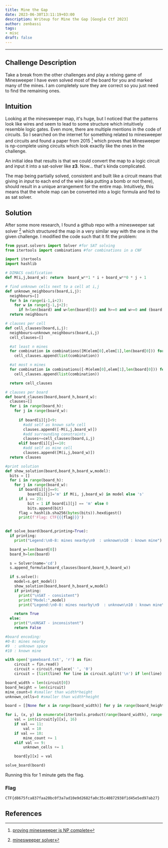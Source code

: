 ```yaml
---
title: Mine the Gap
date: 2023-06-30T13:11:19+03:00
description: Writeup for Mine the Gap [Google Ctf 2023]
author: zenbassi
tags:
- misc
draft: false
---
```

___

## Challenge Description

Take a break from the other challenges and play a relxing game of Minesweeper
I have even solved most of the board for you and marked many of the mines.
I am completely sure they are correct so you just need to find the remaining ones.

## Intuition

Looking at the minesweeper map, it's huge, but I noticed that the patterns look
like wires and seem to lead to some structure which intuitively resemble logic
gates. Even more, there are multiple mentions in the code of _circuits_. So I searched
on the internet for something related to minesweeper and circuits and found a paper from
2015 [^1] which proves that Minesweeper is np-complete using circuits which look exactly 
like the ones in the challenge.

An initial idea that results is that we could convert the map to a logic circuit and input it into
a sat-solver like **z3**. Now... that's kinda complicated.

The map being partially solved, consistent and built like a circuit means that giving in _input_ to
each end of the wire (aka putting a bomb or not there), should result in a unique arrangement for the
entire map. Intuitively, this means that the whole map can be converted into a logic formula and fed to
as sat solver.

## Solution

After some more research, I found a github repo with a minesweeper sat solver [^2] which structured the map
in a very similar way with the one in the given challenge. I modified the code such that it fit the problem:

```python
from pysat.solvers import Solver #for SAT solving
from itertools import combinations #for combinations in a CNF

import itertools
import hashlib

# DIMACS codification
def M(i,j,board_w): return  board_w**1 * i + board_w**0 * j + 1

# find unknown cells next to a cell at i,j
def unknown_neighbours(board,i,j):
  neighbours=[]
  for h in range(i-1,i+2):
    for w in range(j-1,j+2):
      if h<len(board) and w<len(board[0]) and h>=0 and w>=0 and (board[h][w]>8): neighbours.append((h,w))
  return neighbours

# clauses per cell
def cell_clauses(board,i,j):
  neighbours=unknown_neighbours(board,i,j)
  cell_clauses=[]

  #at least n mines
  for combination in combinations([M(elem[0],elem[1],len(board[0])) for elem in neighbours],len(neighbours)-board[i][j]+1):
    cell_clauses.append(list(combination))

  #at most n mines
  for combination in combinations([-M(elem[0],elem[1],len(board[0])) for elem in neighbours], board[i][j]+1):
    cell_clauses.append(list(combination))

  return cell_clauses

# clauses per board
def board_clauses(board,board_h,board_w):
  clauses=[]
  for i in range(board_h):
    for j in range(board_w):
    
      if board[i][j]<9:
        #add self as known safe cell
        clauses.append([-M(i,j,board_w)])
        #add surrounding constraints
        clauses+=cell_clauses(board,i,j)
      elif board[i][j]==10:
        #add self as mine cell
        clauses.append([M(i,j,board_w)])
  return clauses

#print solution
def show_solution(board,board_h,board_w,model):
  bits = []
  for i in range(board_h):
    for j in range(board_w):
      if board[i][j]==9:
          board[i][j]='m' if M(i, j,board_w) in model else 's'
      if i == 23:
          bit = 1 if board[i][j] == 'm' else 0
          bits.append(bit)
      flag = hashlib.sha256(bytes(bits)).hexdigest()
      print(f'Flag: CTF{{{flag}}}')
  

def solve_board(board,printing=True):
  if printing:
    print("Legend:\n0-8: mines nearby\n9  : unknown\n10 : known mine")

  board_w=len(board[0])
  board_h=len(board)

  s = Solver(name='cd')
  s.append_formula(board_clauses(board,board_h,board_w))

  if s.solve():
    model=s.get_model()
    show_solution(board,board_h,board_w,model)
    if printing:
      print("\nSAT - consistent")
      print("Model:",model)
      print("Legend:\n0-8: mines nearby\n9  : unknown\n10 : known mine\nm  : found mine\ns  : found safe")

    return True
  else:
    print("\nUNSAT - inconsistent")
    return False

#board encoding:
#0-8: mines nearby
#9  : unknown space
#10 : known mine

with open('gameboard.txt', 'r') as fin:
    circuit = fin.read()
    circuit = circuit.replace(' ', '0')
    circuit = [list(line) for line in circuit.split('\n') if len(line) > 0]

board_width = len(circuit[0])
board_height = len(circuit)
mine_count=0 #smaller than width*height
unknown_cells=0 #smaller than width*height

board = [[None for x in range(board_width)] for y in range(board_height)]

for i, (x, y) in enumerate(itertools.product(range(board_width), range(board_height))):
    val = int(circuit[y][x], 16)
    if val == 11:
        val = 10
    if val == 10:
        mine_count += 1
    elif val == 9:
        unknown_cells += 1

    board[y][x] = val

solve_board(board)
```

Running this for 1 minute gets the flag.

### Flag

`CTF{d8675fca837faa20bc0f3a7ad10e9d2682fa0c35c40872938f1d45e5ed97ab27}`

## References

[^1]: [proving minesweeper is NP complete](https://web.math.ucsb.edu/~padraic/ucsb_2014_15/ccs_problem_solving_w2015/NP3.pdf)
[^2]: [minesweeper solver](https://github.com/FabianGalis/minesweeper-sat)
